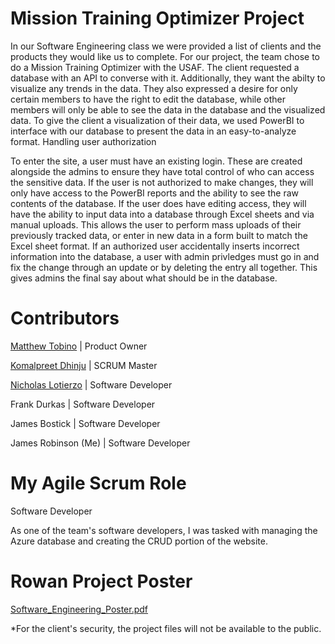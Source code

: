 
# Mission Training Optimizer Project
In our Software Engineering class we were provided a list of clients and the products they would like us to complete. For our project, the team chose to do a Mission Training Optimizer with the USAF. The client requested a database with an API to converse with it. Additionally, they want the abilty to visualize any trends in the data. They also expressed a desire for only certain members to have the right to edit the database, while other members will only be able to see the data in the database and the visualized data. To give the client a visualization of their data, we used PowerBI to interface with our database to present the data in an easy-to-analyze format.
Handling user authorization

To enter the site, a user must have an existing login. These are created alongside the admins to ensure they have total control of who can access the sensitive data. If the user is not authorized to make changes, they will only have access to the PowerBI reports and the ability to see the raw contents of the database. If the user does have editing access, they will have the ability to input data into a database through Excel sheets and via manual uploads. This allows the user to perform mass uploads of their previously tracked data, or enter in new data in a form built to match the Excel sheet format. If an authorized user accidentally inserts incorrect information into the database, a user with admin privledges must go in and fix the change through an update or by deleting the entry all together. This gives admins the final say about what should be in the database.
# Contributors

[Matthew Tobino](https://github.com/mtobino) | Product Owner

[Komalpreet Dhinju](https://github.com/kdhinju29) | SCRUM Master

[Nicholas Lotierzo](https://github.com/lotier95) | Software Developer

Frank Durkas | Software Developer

James Bostick | Software Developer

James Robinson (Me) | Software Developer

# My Agile Scrum Role
Software Developer

As one of the team's software developers, I was tasked with managing the Azure database and creating the CRUD portion of the website. 

# Rowan Project Poster
[Software_Engineering_Poster.pdf](https://github.com/user-attachments/files/18271753/Software_Engineering_Poster.pdf)


*For the client's security, the project files will not be available to the public.

